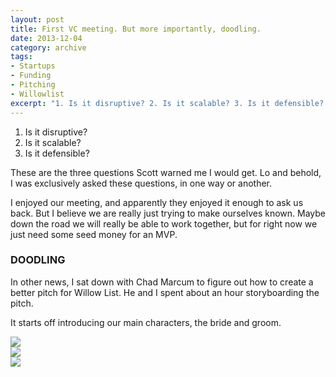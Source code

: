 ```yaml
---
layout: post
title: First VC meeting. But more importantly, doodling.
date: 2013-12-04
category: archive
tags:
- Startups
- Funding
- Pitching
- Willowlist
excerpt: "1. Is it disruptive? 2. Is it scalable? 3. Is it defensible? These are the three questions Scott warned me I would get. Lo and behold, I was exclusively asked these questions, in one way or another"
---
```


1. Is it disruptive?
2. Is it scalable?
3. Is it defensible?

These are the three questions Scott warned me I would get. Lo and behold, I was exclusively asked these questions, in one way or another.

I enjoyed our meeting, and apparently they enjoyed it enough to ask us back. But I believe we are really just trying to make ourselves known. Maybe down the road we will really be able to work together, but for right now we just need some seed money for an MVP.

### DOODLING

In other news, I sat down with Chad Marcum to figure out how to create a better pitch for Willow List. He and I spent about an hour storyboarding the pitch.

It starts off introducing our main characters, the bride and groom.

![](http://postachio-images.s3-website-us-east-1.amazonaws.com/af120c7223c04d0976cf30ef85d67833.jpg)  
![](http://postachio-images.s3-website-us-east-1.amazonaws.com/5f120dc15ea1c14ab3cea5abf1f064a4.jpg)  
![](http://postachio-images.s3-website-us-east-1.amazonaws.com/917c6346078fab1e6c6281c9e3358bbc.jpg)
